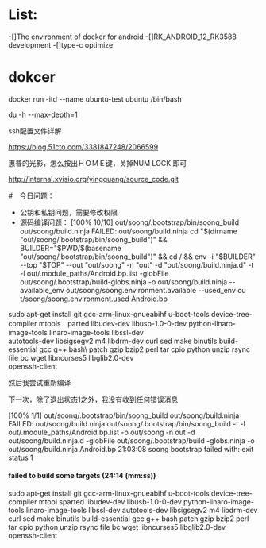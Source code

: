 # List:
-[]The environment of docker  for android
-[]RK_ANDROID_12_RK3588 development 
-[]type-c optimize 

# dokcer 
docker run -itd --name ubuntu-test ubuntu /bin/bash

du -h --max-depth=1

ssh配置文件详解

https://blog.51cto.com/3381847248/2066599


惠普的光影，怎么按出ＨＯＭＥ键，关掉NUM LOCK 即可


http://internal.xvisio.org/yingguang/source_code.git




#　今日问题：
- 公钥和私钥问题，需要修改权限
- 源码编译问题：
[100% 10/10] out/soong/.bootstrap/bin/soong_build out/soong/build.ninja
FAILED: out/soong/build.ninja
cd "$(dirname "out/soong/.bootstrap/bin/soong_build")" && BUILDER="$PWD/$(basename "out/soong/.bootstrap/bin/soong_build")" && cd / && env -i
 "$BUILDER"     --top "$TOP"     --out "out/soong"     -n "out"     -d "out/soong/build.ninja.d"     -t -l out/.module_paths/Android.bp.list 
-globFile out/soong/.bootstrap/build-globs.ninja -o out/soong/build.ninja --available_env out/soong/soong.environment.available --used_env ou
t/soong/soong.environment.used Android.bp



sudo apt-get install git gcc-arm-linux-gnueabihf u-boot-tools device-tree-compiler mtools　parted libudev-dev libusb-1.0-0-dev python-linaro-image-tools linaro-image-tools libssl-dev\
autotools-dev libsigsegv2 m4 libdrm-dev curl sed make binutils build-essential gcc g++ bash\ 
patch gzip bzip2 perl tar cpio python unzip rsync file bc wget libncurses5 libglib2.0-dev\
openssh-client


然后我尝试重新编译

下一次，除了退出状态1之外，我没有收到任何错误消息

[100% 1/1] out/soong/.bootstrap/bin/soong_build out/soong/build.ninja
FAILED: out/soong/build.ninja
out/soong/.bootstrap/bin/soong_build -t -l out/.module_paths/Android.bp.list -b 
out/soong -n out -d out/soong/build.ninja.d -globFile out/soong/.bootstrap/build
-globs.ninja -o out/soong/build.ninja Android.bp
21:03:08 soong bootstrap failed with: exit status 1

#### failed to build some targets (24:14 (mm:ss)) ####


sudo apt-get install git gcc-arm-linux-gnueabihf u-boot-tools device-tree-compiler mtool sparted libudev-dev libusb-1.0-0-dev python-linaro-image-tools linaro-image-tools libssl-dev
autotools-dev libsigsegv2 m4 libdrm-dev curl sed make binutils build-essential gcc g++ bash
patch gzip bzip2 perl tar cpio python unzip rsync file bc wget libncurses5 libglib2.0-dev
openssh-client